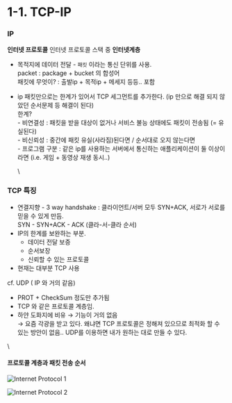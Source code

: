 # 1-1. TCP-IP

### IP

**인터넷 프로토콜** 인터넷 프로토콜 스택 중 **인터넷계층**

* 목적지에 데이터 전달 - `패킷` 이라는 통신 단위를 사용.\
  packet : package + bucket 의 합성어\
  패킷에 무엇이? : 출발ip + 목적ip + 메세지 등등.. 포함
*   ip 패킷만으로는 한계가 있어서 TCP 세그먼트를 추가한다. (ip 만으로 해결 되지 않았던 순서문제 등 해결이 된다)\
    한계?\
    \- 비연결성 : 패킷을 받을 대상이 없거나 서비스 불능 상태에도 패킷이 전송됨 (= 유실된다)\
    \- 비신뢰성 : 중간에 패킷 유실(사라짐)된다면 / 순서대로 오지 않는다면\
    \- 프로그램 구분 : 같은 ip를 사용하는 서버에서 통신하는 애플리케이션이 둘 이상이라면 (i.e. 게임 + 동영상 재생 동시..)

    \


### TCP 특징

* 연결지향 - 3 way handshake : 클라이언트/서버 모두 SYN+ACK, 서로가 서로를 믿을 수 있게 만듬.\
  SYN - SYN+ACK - ACK (클라-서-클라 순서)
* IP의 한계를 보완하는 부분.
  * 데이터 전달 보증
  * 순서보장
  * 신뢰할 수 있는 프로토콜
* 현재는 대부분 TCP 사용

cf. UDP ( IP 와 거의 같음)

* PROT + CheckSum 정도만 추가됨
* TCP 와 같은 프로토콜 계층임.
* 하얀 도화지에 비유 → 기능이 거의 없음\
  → 요즘 각광을 받고 있다. 왜냐면 TCP 프로토콜은 정해져 있으므로 최적화 할 수 있는 방안이 없음.. UDP를 이용하면 내가 원하는 대로 만들 수 있다.

\


#### 프로토콜 계층과 패킷 전송 순서

![Internet Protocol 1](../../../images/CS/Network/1-1-1\_internetProtocolStack.png)

![Internet Protocol 2](../../../images/CS/Network/1-1-2\_internetProtocolStack.png)
